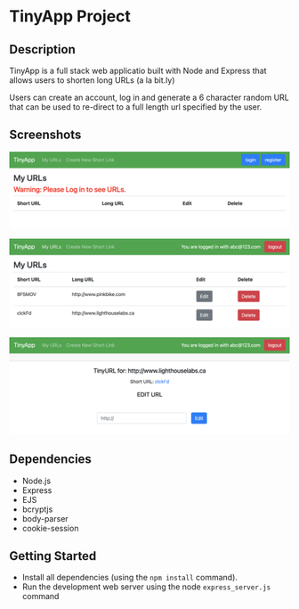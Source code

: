 # TinyApp Project

## Description
TinyApp is a full stack web applicatio built with Node and Express that allows users to shorten long URLs (a la bit.ly)

Users can create an account, log in and generate a 6 character random URL that can be used to re-direct to a full length url specified by the user. 

## Screenshots

!["URLs page prior to user login"](https://github.com/smalott16/tinyapp/blob/master/docs/urls%20not%20logged%20in.png?raw=true)

!["URLs page when a user has logged in and added a url"](https://github.com/smalott16/tinyapp/blob/master/docs/urls%20logged%20in.png?raw=true)

!["Page showing newly created short URL for a defined URL. Users can also edit the long URL on this page"](https://github.com/smalott16/tinyapp/blob/master/docs/visit%20url%20and%20edit%20page.png?raw=true)


## Dependencies

- Node.js
- Express
- EJS
- bcryptjs
- body-parser
- cookie-session

## Getting Started

- Install all dependencies (using the `npm install` command).
- Run the development web server using the node `express_server.js` command

